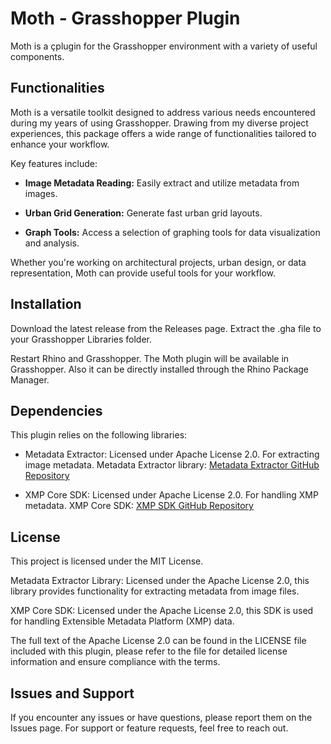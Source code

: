 # **Moth - Grasshopper Plugin**

Moth is a çplugin for the Grasshopper environment with a variety of useful components.

## **Functionalities**

  Moth is a versatile toolkit designed to address various needs encountered during my years of using Grasshopper. Drawing from my diverse project experiences, this package offers a wide range of functionalities tailored to enhance your workflow.

  Key features include:

  + **Image Metadata Reading:** Easily extract and utilize metadata from images.
  
  + **Urban Grid Generation:** Generate fast urban grid layouts.
  
  + **Graph Tools:** Access a selection of graphing tools for data visualization and analysis.

Whether you're working on architectural projects, urban design, or data representation, Moth can provide useful tools for your workflow.

## **Installation**

  Download the latest release from the Releases page.
  Extract the .gha file to your Grasshopper Libraries folder.

  Restart Rhino and Grasshopper. The Moth plugin will be available in Grasshopper.
  Also it can be directly installed through the Rhino Package Manager.

## **Dependencies**

This plugin relies on the following libraries:

  + Metadata Extractor: Licensed under Apache License 2.0. For extracting image metadata.
  Metadata Extractor library: [Metadata Extractor GitHub Repository](https://github.com/drewnoakes/metadata-extractor)

  + XMP Core SDK: Licensed under Apache License 2.0. For handling XMP metadata.
  XMP Core SDK: [XMP SDK GitHub Repository](https://github.com/drewnoakes/xmp-core-dotnet)


## **License**

  This project is licensed under the MIT License.
  
  Metadata Extractor Library: Licensed under the Apache License 2.0, this library provides functionality for extracting metadata from image files. 
   
  XMP Core SDK: Licensed under the Apache License 2.0, this SDK is used for handling Extensible Metadata Platform (XMP) data. 
  
  The full text of the Apache License 2.0 can be found in the LICENSE file included with this plugin, please refer to the file for detailed license information and ensure compliance with the terms.

## **Issues and Support**

If you encounter any issues or have questions, please report them on the Issues page. For support or feature requests, feel free to reach out.
